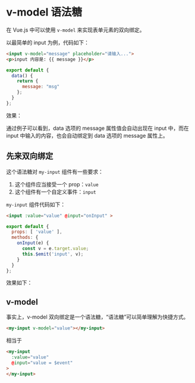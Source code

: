 # v-model 语法糖

在 Vue.js 中可以使用 `v-model` 来实现表单元素的双向绑定。

以最简单的 input 为例，代码如下：

```html
<input v-model="message" placeholder="请输入...">
<p>input 内容是: {{ message }}</p>
```

```js
export default {
  data() {
    return {
      message: "msg"
    };
  }
};
```

效果：

<vue-vmodel-vmodel />

通过例子可以看到，data 选项的 message 属性值会自动出现在 input 中，而在 input 中输入的内容，也会自动绑定到 data 选项的 message 属性上。

## 先来双向绑定


这个语法糖对 `my-input` 组件有一些要求：

1. 这个组件应当接受一个 prop：`value`
2. 这个组件有一个自定义事件：`input`

`my-input` 组件代码如下：

```html
<input :value="value" @input="onInput" >
```

```js
export default {
  props: [ 'value' ],
  methods: {
    onInput(e) {
      const v = e.target.value;
      this.$emit('input', v);
    }
  }
};
```

效果如下：

<vue-vmodel-my-input-parent />


## v-model

事实上，v-model 双向绑定是一个语法糖，“语法糖”可以简单理解为快捷方式。

```html
<my-input v-model="value"></my-input>
```

相当于

```html
<my-input
  :value="value"
  @input="value = $event"
>
</my-input>
```
